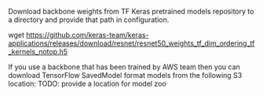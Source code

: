 Download backbone weights from TF Keras pretrained models repository to a directory and provide that path in configuration.

wget https://github.com/keras-team/keras-applications/releases/download/resnet/resnet50_weights_tf_dim_ordering_tf_kernels_notop.h5

If you use a backbone that has been trained by AWS team then you can download TensorFlow SavedModel format models from the following S3 location:
TODO: provide a location for model zoo



